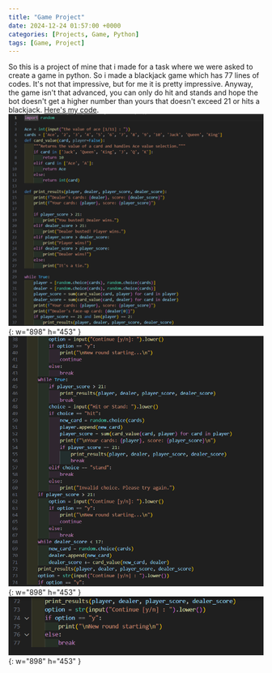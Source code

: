 ```yaml
---
title: "Game Project"
date: 2024-12-24 01:57:00 +0000
categories: [Projects, Game, Python]
tags: [Game, Project]
---
```

So this is a project of mine that i made for a task where we were asked to create a game in python. So i made a blackjack game which has 77 lines of codes. It's not that impressive, but for me it is pretty impressive. Anyway, the game isn't that advanced, you can only do hit and stands and hope the bot doesn't get a higher number than yours that doesn't exceed 21 or hits a blackjack. [Here's my code](/assets/blackjack/Blackjack.py).
![img-description](/assets/blackjack/codePic1.png){: w="898" h="453" }
![img-description](/assets/blackjack/codePic2.png){: w="898" h="453" }
![img-description](/assets/blackjack/codePic3.png){: w="898" h="453" }